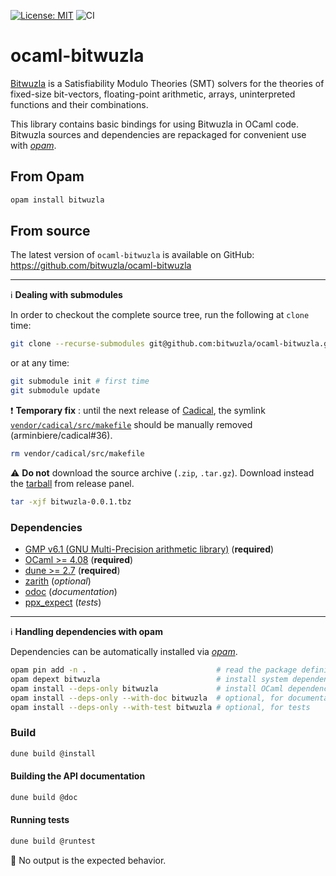 [![License: MIT](https://img.shields.io/badge/License-MIT-yellow.svg)](https://opensource.org/licenses/MIT)
![CI](https://github.com/bitwuzla/ocaml-bitwuzla/workflows/CI/badge.svg)

# ocaml-bitwuzla

[Bitwuzla](https://bitwuzla.github.io) is a Satisfiability Modulo Theories
(SMT) solvers for the theories of fixed-size bit-vectors, floating-point
arithmetic, arrays, uninterpreted functions and their combinations.

This library contains basic bindings for using Bitwuzla in OCaml code.
Bitwuzla sources and dependencies are repackaged for convenient use
with [*opam*](https://opam.ocaml.org/).

## From Opam

```bash
opam install bitwuzla
```

## From source

The latest version of `ocaml-bitwuzla` is available on GitHub:
https://github.com/bitwuzla/ocaml-bitwuzla

---
:information_source: **Dealing with submodules**

In order to checkout the complete source tree,
run the following at `clone` time:
```bash
git clone --recurse-submodules git@github.com:bitwuzla/ocaml-bitwuzla.git
```
or at any time:
```bash
git submodule init # first time
git submodule update
```

:exclamation: **Temporary fix** : until the next release of
[Cadical](https://github.com/arminbiere/cadical),
the symlink [`vendor/cadical/src/makefile`](vendor/cadical/src/makefile)
should be manually removed (arminbiere/cadical#36).
```bash
rm vendor/cadical/src/makefile
```


:warning: **Do not** download the source archive (`.zip`, `.tar.gz`).
Download instead the
[tarball](https://github.com/bitwuzla/ocaml-bitwuzla/releases/download/0.0.1/bitwuzla-0.0.1.tbz) from release panel.
```bash
tar -xjf bitwuzla-0.0.1.tbz
```

### Dependencies

- [GMP v6.1 (GNU Multi-Precision arithmetic library)](https://gmplib.org)
  (**required**)
- [OCaml >= 4.08](https://github.com/ocaml/ocaml) (**required**)
- [dune >= 2.7](https://github.com/ocaml/dune) (**required**)
- [zarith](https://github.com/ocaml/Zarith) (*optional*)
- [odoc](https://github.com/ocaml/odoc) (*documentation*)
- [ppx_expect](https://github.com/janestreet/ppx_expect) (*tests*)

---
:information_source: **Handling dependencies with opam**

Dependencies can be automatically installed via
[*opam*](https://opam.ocaml.org/doc/Install.html).

```bash
opam pin add -n .                             # read the package definition
opam depext bitwuzla                          # install system dependencies
opam install --deps-only bitwuzla             # install OCaml dependencies
opam install --deps-only --with-doc bitwuzla  # optional, for documentation
opam install --deps-only --with-test bitwuzla # optional, for tests
```

### Build

```bash
dune build @install
```

#### Building the API documentation

```bash
dune build @doc
```

#### Running tests

```bash
dune build @runtest
```

:memo: No output is the expected behavior.

